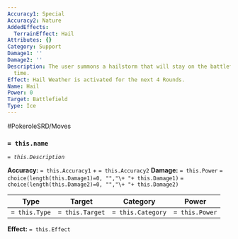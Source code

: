 ```yaml
---
Accuracy1: Special
Accuracy2: Nature
AddedEffects:
  TerrainEffect: Hail
Attributes: {}
Category: Support
Damage1: ''
Damage2: ''
Description: The user summons a hailstorm that will stay on the battlefield for some
  time.
Effect: Hail Weather is activated for the next 4 Rounds.
Name: Hail
Power: 0
Target: Battlefield
Type: Ice
---
```


#PokeroleSRD/Moves

### `= this.name`
*`= this.Description`*

**Accuracy:** `= this.Accuracy1` + `= this.Accuracy2`
**Damage:** `= this.Power` `= choice(length(this.Damage1)=0, "","\+ "+ this.Damage1)` `= choice(length(this.Damage2)=0, "","\+ "+ this.Damage2)`

| Type          | Target          | Category          | Power          |
| ------------- | --------------- | ----------------  | -------------- |
| `= this.Type` | `= this.Target` | `= this.Category` | `= this.Power` | 

**Effect:** `= this.Effect`